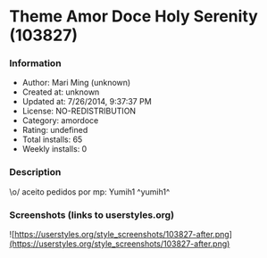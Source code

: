 # Theme Amor Doce Holy Serenity (103827)

### Information
- Author: Mari Ming (unknown)
- Created at: unknown
- Updated at: 7/26/2014, 9:37:37 PM
- License: NO-REDISTRIBUTION
- Category: amordoce
- Rating: undefined
- Total installs: 65
- Weekly installs: 0


### Description
\o/ aceito pedidos por mp: Yumih1 
^yumih1^


### Screenshots (links to userstyles.org)
![https://userstyles.org/style_screenshots/103827-after.png](https://userstyles.org/style_screenshots/103827-after.png)


